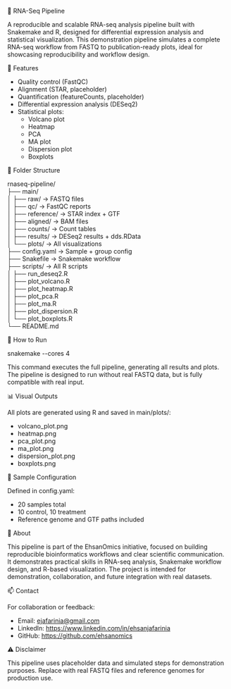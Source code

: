 🧬 RNA-Seq Pipeline

A reproducible and scalable RNA-seq analysis pipeline built with Snakemake and R, designed for differential expression analysis and statistical visualization. This demonstration pipeline simulates a complete RNA-seq workflow from FASTQ to publication-ready plots, ideal for showcasing reproducibility and workflow design.

🚀 Features

- Quality control (FastQC)  
- Alignment (STAR, placeholder)  
- Quantification (featureCounts, placeholder)  
- Differential expression analysis (DESeq2)  
- Statistical plots:
  - Volcano plot  
  - Heatmap  
  - PCA  
  - MA plot  
  - Dispersion plot  
  - Boxplots  

📁 Folder Structure

rnaseq-pipeline/  
├── main/  
│   ├── raw/                  → FASTQ files  
│   ├── qc/                   → FastQC reports  
│   ├── reference/            → STAR index + GTF  
│   ├── aligned/              → BAM files  
│   ├── counts/               → Count tables  
│   ├── results/              → DESeq2 results + dds.RData  
│   └── plots/                → All visualizations  
├── config.yaml               → Sample + group config  
├── Snakefile                 → Snakemake workflow  
├── scripts/                  → All R scripts  
│   ├── run_deseq2.R  
│   ├── plot_volcano.R  
│   ├── plot_heatmap.R  
│   ├── plot_pca.R  
│   ├── plot_ma.R  
│   ├── plot_dispersion.R  
│   └── plot_boxplots.R  
└── README.md  

🧪 How to Run

snakemake --cores 4

This command executes the full pipeline, generating all results and plots. The pipeline is designed to run without real FASTQ data, but is fully compatible with real input.

📊 Visual Outputs

All plots are generated using R and saved in main/plots/:  
- volcano_plot.png  
- heatmap.png  
- pca_plot.png  
- ma_plot.png  
- dispersion_plot.png  
- boxplots.png  

📌 Sample Configuration

Defined in config.yaml:  
- 20 samples total  
- 10 control, 10 treatment  
- Reference genome and GTF paths included  

🧠 About

This pipeline is part of the EhsanOmics initiative, focused on building reproducible bioinformatics workflows and clear scientific communication. It demonstrates practical skills in RNA-seq analysis, Snakemake workflow design, and R-based visualization. The project is intended for demonstration, collaboration, and future integration with real datasets.

📫 Contact

For collaboration or feedback:  
- Email: ejafarinia@gmail.com  
- LinkedIn: https://www.linkedin.com/in/ehsanjafarinia  
- GitHub: https://github.com/ehsanomics  

⚠️ Disclaimer

This pipeline uses placeholder data and simulated steps for demonstration purposes. Replace with real FASTQ files and reference genomes for production use.
